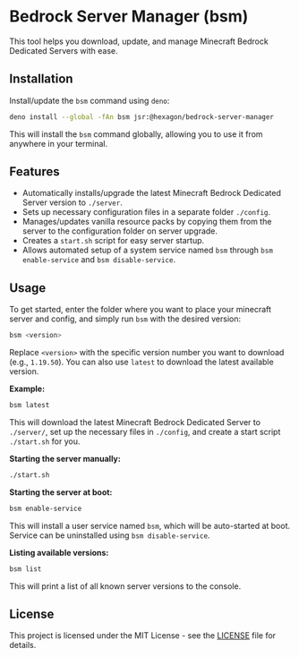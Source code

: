 # Bedrock Server Manager (bsm)

This tool helps you download, update, and manage Minecraft Bedrock Dedicated
Servers with ease.

## Installation

Install/update the `bsm` command using `deno`:

```bash
deno install --global -fAn bsm jsr:@hexagon/bedrock-server-manager
```

This will install the `bsm` command globally, allowing you to use it from
anywhere in your terminal.

## Features

- Automatically installs/upgrade the latest Minecraft Bedrock Dedicated Server
  version to `./server`.
- Sets up necessary configuration files in a separate folder `./config`.
- Manages/updates vanilla resource packs by copying them from the server to the
  configuration folder on server upgrade.
- Creates a `start.sh` script for easy server startup.
- Allows automated setup of a system service named `bsm` through
  `bsm enable-service` and `bsm disable-service`.

## Usage

To get started, enter the folder where you want to place your minecraft server
and config, and simply run `bsm` with the desired version:

```bash
bsm <version>
```

Replace `<version>` with the specific version number you want to download (e.g.,
`1.19.50`). You can also use `latest` to download the latest available version.

**Example:**

```bash
bsm latest
```

This will download the latest Minecraft Bedrock Dedicated Server to `./server/`,
set up the necessary files in `./config`, and create a start script `./start.sh`
for you.

**Starting the server manually:**

```bash
./start.sh
```

**Starting the server at boot:**

```bash
bsm enable-service
```

This will install a user service named `bsm`, which will be auto-started at
boot. Service can be uninstalled using `bsm disable-service`.

**Listing available versions:**

```bash
bsm list
```

This will print a list of all known server versions to the console.

## License

This project is licensed under the MIT License - see the
[LICENSE](LICENSE) file for details.
